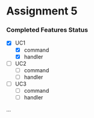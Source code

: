 ﻿# Assignment 5

### Completed Features Status

* [x] UC1
    * [x] command
    * [x] handler
* [ ] UC2
    * [ ] command
    * [ ] handler
* [ ] UC3
    * [ ] command
    * [ ] handler

...
